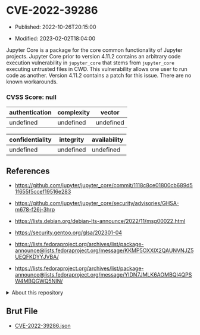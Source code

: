 # CVE-2022-39286

- Published: 2022-10-26T20:15:00

- Modified: 2023-02-02T18:04:00

Jupyter Core is a package for the core common functionality of Jupyter projects. Jupyter Core prior to version 4.11.2 contains an arbitrary code execution vulnerability in `jupyter_core` that stems from `jupyter_core` executing untrusted files in CWD. This vulnerability allows one user to run code as another. Version 4.11.2 contains a patch for this issue. There are no known workarounds.

### CVSS Score: **null**

| authentication | complexity | vector |
| --- | --- | --- |
| undefined | undefined | undefined |

| confidentiality | integrity | availability |
| --- | --- | --- |
| undefined | undefined | undefined |

## References

* https://github.com/jupyter/jupyter_core/commit/1118c8ce01800cb689d51f655f5ccef19516e283

* https://github.com/jupyter/jupyter_core/security/advisories/GHSA-m678-f26j-3hrp

* https://lists.debian.org/debian-lts-announce/2022/11/msg00022.html

* https://security.gentoo.org/glsa/202301-04

* https://lists.fedoraproject.org/archives/list/package-announce@lists.fedoraproject.org/message/KKMP5OXXIX2QAUNVNJZ5UEQFKDYYJVBA/

* https://lists.fedoraproject.org/archives/list/package-announce@lists.fedoraproject.org/message/YIDN7JMLK6AOMBQI4QPSW4MBQGWQ5NIN/

<details>
<summary>About this repository</summary> 

  This repository is part of the project [Live Hack CVE](https://github.com/Live-Hack-CVE). Main website can be found [www.live-hack.org](https://www.live-hack.org) 
  
  Made by [Sn0wAlice](https://github.com/Sn0wAlice) for the people that care about security and need to have a feed of the latest CVEs. Hope you enjoy it, don't forget to star the repo and follow me on [Twitter](https://twitter.com/Sn0wAlice) and [Github](https://github.com/Sn0wAlice). And that is my [personnal website](https://www.alice-snow.me/)

  - [Home Page](https://github.com/Live-Hack-CVE)
  - [Framework](https://github.com/Live-Hack-CVE/cve-framework)
  - [CVE database](https://github.com/Live-Hack-CVE/full_database)
  - [Changelog](https://github.com/Live-Hack-CVE/Changelog)
</details>

## Brut File

* [CVE-2022-39286.json](https://raw.githubusercontent.com/Live-Hack-CVE/full_database/main/cves/2022/CVE-2022-39286.json)

